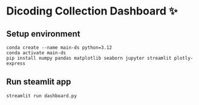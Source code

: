 # Dicoding Collection Dashboard ✨

## Setup environment
```
conda create --name main-ds python=3.12
conda activate main-ds
pip install numpy pandas matplotlib seaborn jupyter streamlit plotly-express
```

## Run steamlit app
```
streamlit run dashboard.py
```


